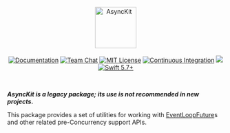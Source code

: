 <p align="center">
<picture>
  <source media="(prefers-color-scheme: dark)" srcset="https://github.com/vapor/async-kit/assets/1130717/4e9050ac-bf8b-4c4d-9d30-51b3d4cbc2e4">
  <source media="(prefers-color-scheme: light)" srcset="https://github.com/vapor/async-kit/assets/1130717/474c4282-bf80-4473-919e-3019925ba530">
  <img src="https://github.com/vapor/async-kit/assets/1130717/474c4282-bf80-4473-919e-3019925ba530" height="96" alt="AsyncKit">
</picture> 
<br>
<br>
<a href="https://docs.vapor.codes/4.0/"><img src="https://design.vapor.codes/images/readthedocs.svg" alt="Documentation"></a>
<a href="https://discord.gg/vapor"><img src="https://design.vapor.codes/images/discordchat.svg" alt="Team Chat"></a>
<a href="LICENSE"><img src="https://design.vapor.codes/images/mitlicense.svg" alt="MIT License"></a>
<a href="https://github.com/vapor/async-kit/actions/workflows/test.yml"><img src="https://img.shields.io/github/actions/workflow/status/vapor/async-kit/test.yml?event=push&style=for-the-badge&logo=github&label=test&logoColor=%23ccc" alt="Continuous Integration"></a>
<a href="https://codecov.io/github/vapor/async-kit"><img src="https://img.shields.io/codecov/c/github/vapor/async-kit?style=for-the-badge&logo=codecov&label=Codecov&token=yDzzHja8lt"></a>
<a href="https://swift.org"><img src="https://design.vapor.codes/images/swift57up.svg" alt="Swift 5.7+"></a>
</p>

<br>

_**AsyncKit is a legacy package; its use is not recommended in new projects.**_

This package provides a set of utilities for working with [EventLoopFuture](https://swiftpackageindex.com/apple/swift-nio/main/documentation/niocore/eventloopfuture)s and other related pre-Concurrency support APIs.
